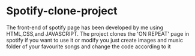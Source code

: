 # Spotify-clone-project
The front-end of spotify page has been developed by me using HTML,CSS,and JAVASCRIPT.
The project clones the 'ON REPEAT' page in spotify if you want to use it or modify you just create images and music folder of your favourite songs and change the code according to it

